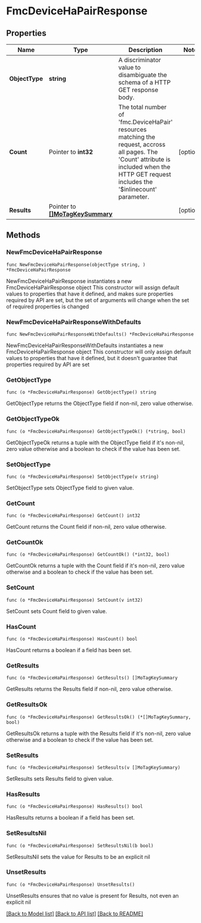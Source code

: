 # FmcDeviceHaPairResponse

## Properties

Name | Type | Description | Notes
------------ | ------------- | ------------- | -------------
**ObjectType** | **string** | A discriminator value to disambiguate the schema of a HTTP GET response body. | 
**Count** | Pointer to **int32** | The total number of &#39;fmc.DeviceHaPair&#39; resources matching the request, accross all pages. The &#39;Count&#39; attribute is included when the HTTP GET request includes the &#39;$inlinecount&#39; parameter. | [optional] 
**Results** | Pointer to [**[]MoTagKeySummary**](MoTagKeySummary.md) |  | [optional] 

## Methods

### NewFmcDeviceHaPairResponse

`func NewFmcDeviceHaPairResponse(objectType string, ) *FmcDeviceHaPairResponse`

NewFmcDeviceHaPairResponse instantiates a new FmcDeviceHaPairResponse object
This constructor will assign default values to properties that have it defined,
and makes sure properties required by API are set, but the set of arguments
will change when the set of required properties is changed

### NewFmcDeviceHaPairResponseWithDefaults

`func NewFmcDeviceHaPairResponseWithDefaults() *FmcDeviceHaPairResponse`

NewFmcDeviceHaPairResponseWithDefaults instantiates a new FmcDeviceHaPairResponse object
This constructor will only assign default values to properties that have it defined,
but it doesn't guarantee that properties required by API are set

### GetObjectType

`func (o *FmcDeviceHaPairResponse) GetObjectType() string`

GetObjectType returns the ObjectType field if non-nil, zero value otherwise.

### GetObjectTypeOk

`func (o *FmcDeviceHaPairResponse) GetObjectTypeOk() (*string, bool)`

GetObjectTypeOk returns a tuple with the ObjectType field if it's non-nil, zero value otherwise
and a boolean to check if the value has been set.

### SetObjectType

`func (o *FmcDeviceHaPairResponse) SetObjectType(v string)`

SetObjectType sets ObjectType field to given value.


### GetCount

`func (o *FmcDeviceHaPairResponse) GetCount() int32`

GetCount returns the Count field if non-nil, zero value otherwise.

### GetCountOk

`func (o *FmcDeviceHaPairResponse) GetCountOk() (*int32, bool)`

GetCountOk returns a tuple with the Count field if it's non-nil, zero value otherwise
and a boolean to check if the value has been set.

### SetCount

`func (o *FmcDeviceHaPairResponse) SetCount(v int32)`

SetCount sets Count field to given value.

### HasCount

`func (o *FmcDeviceHaPairResponse) HasCount() bool`

HasCount returns a boolean if a field has been set.

### GetResults

`func (o *FmcDeviceHaPairResponse) GetResults() []MoTagKeySummary`

GetResults returns the Results field if non-nil, zero value otherwise.

### GetResultsOk

`func (o *FmcDeviceHaPairResponse) GetResultsOk() (*[]MoTagKeySummary, bool)`

GetResultsOk returns a tuple with the Results field if it's non-nil, zero value otherwise
and a boolean to check if the value has been set.

### SetResults

`func (o *FmcDeviceHaPairResponse) SetResults(v []MoTagKeySummary)`

SetResults sets Results field to given value.

### HasResults

`func (o *FmcDeviceHaPairResponse) HasResults() bool`

HasResults returns a boolean if a field has been set.

### SetResultsNil

`func (o *FmcDeviceHaPairResponse) SetResultsNil(b bool)`

 SetResultsNil sets the value for Results to be an explicit nil

### UnsetResults
`func (o *FmcDeviceHaPairResponse) UnsetResults()`

UnsetResults ensures that no value is present for Results, not even an explicit nil

[[Back to Model list]](../README.md#documentation-for-models) [[Back to API list]](../README.md#documentation-for-api-endpoints) [[Back to README]](../README.md)


